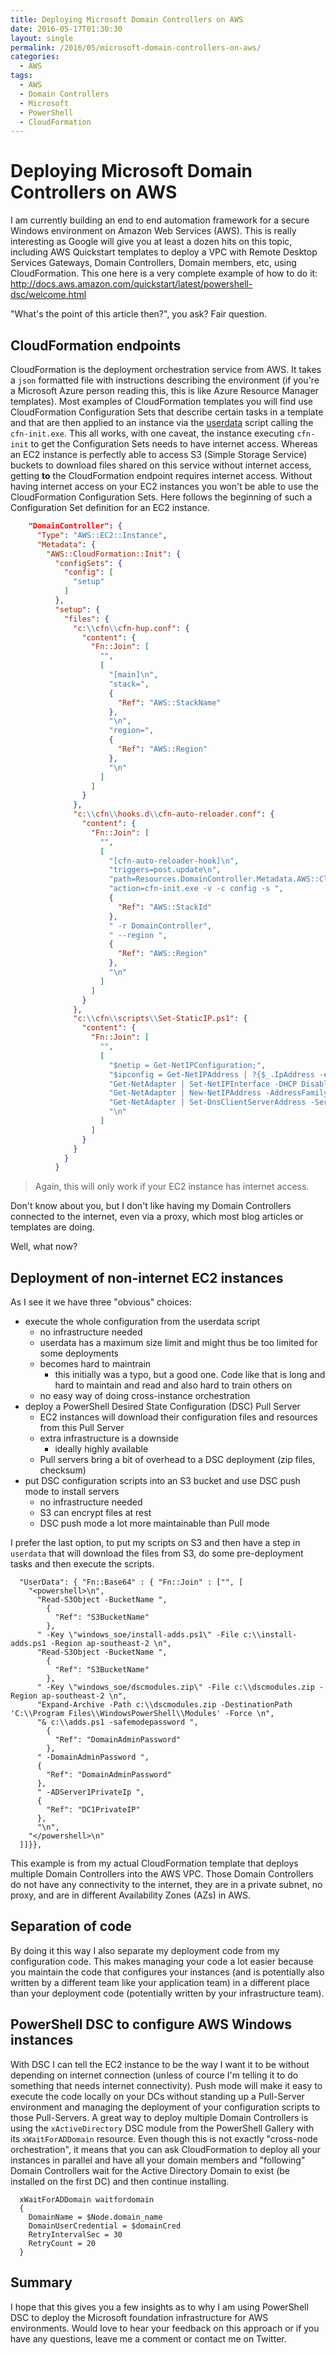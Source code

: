 ```yaml
---
title: Deploying Microsoft Domain Controllers on AWS
date: 2016-05-17T01:30:30
layout: single
permalink: /2016/05/microsoft-domain-controllers-on-aws/
categories:
  - AWS
tags:
  - AWS
  - Domain Controllers
  - Microsoft
  - PowerShell
  - CloudFormation
---
```


# Deploying Microsoft Domain Controllers on AWS

I am currently building an end to end automation framework for a secure Windows environment on Amazon Web Services (AWS). This is really interesting as Google will give you at least a dozen hits on this topic, including AWS Quickstart templates to deploy a VPC with Remote Desktop Services Gateways, Domain Controllers, Domain members, etc, using CloudFormation.
This one here is a very complete example of how to do it: <http://docs.aws.amazon.com/quickstart/latest/powershell-dsc/welcome.html>
<!--more-->

"What's the point of this article then?", you ask? Fair question.

## CloudFormation endpoints

CloudFormation is the deployment orchestration service from AWS. It takes a `json` formatted file with instructions describing the environment (if you're a Microsoft Azure person reading this, this is like Azure Resource Manager templates).
Most examples of CloudFormation templates you will find use CloudFormation Configuration Sets that describe certain tasks in a template and that are then applied to an instance via the [userdata](/2016/04/aws-ec2-user_data-on-windows/) script calling the `cfn-init.exe`.
This all works, with one caveat, the instance executing `cfn-init` to get the Configuration Sets needs to have internet access.
Whereas an EC2 instance is perfectly able to access S3 (Simple Storage Service) buckets to download files shared on this service without internet access, getting **to** the CloudFormation endpoint requires internet access.
Without having internet access on your EC2 instances you won't be able to use the CloudFormation Configuration Sets.
Here follows the beginning of such a Configuration Set definition for an EC2 instance.

```json
    "DomainController": {
      "Type": "AWS::EC2::Instance",
      "Metadata": {
        "AWS::CloudFormation::Init": {
          "configSets": {
            "config": [
              "setup"
            ]
          },
          "setup": {
            "files": {
              "c:\\cfn\\cfn-hup.conf": {
                "content": {
                  "Fn::Join": [
                    "",
                    [
                      "[main]\n",
                      "stack=",
                      {
                        "Ref": "AWS::StackName"
                      },
                      "\n",
                      "region=",
                      {
                        "Ref": "AWS::Region"
                      },
                      "\n"
                    ]
                  ]
                }
              },
              "c:\\cfn\\hooks.d\\cfn-auto-reloader.conf": {
                "content": {
                  "Fn::Join": [
                    "",
                    [
                      "[cfn-auto-reloader-hook]\n",
                      "triggers=post.update\n",
                      "path=Resources.DomainController.Metadata.AWS::CloudFormation::Init\n",
                      "action=cfn-init.exe -v -c config -s ",
                      {
                        "Ref": "AWS::StackId"
                      },
                      " -r DomainController",
                      " --region ",
                      {
                        "Ref": "AWS::Region"
                      },
                      "\n"
                    ]
                  ]
                }
              },
              "c:\\cfn\\scripts\\Set-StaticIP.ps1": {
                "content": {
                  "Fn::Join": [
                    "",
                    [
                      "$netip = Get-NetIPConfiguration;",
                      "$ipconfig = Get-NetIPAddress | ?{$_.IpAddress -eq $netip.IPv4Address.IpAddress};",
                      "Get-NetAdapter | Set-NetIPInterface -DHCP Disabled;",
                      "Get-NetAdapter | New-NetIPAddress -AddressFamily IPv4 -IPAddress $netip.IPv4Address.IpAddress -PrefixLength $ipconfig.PrefixLength -DefaultGateway $netip.IPv4DefaultGateway.NextHop;",
                      "Get-NetAdapter | Set-DnsClientServerAddress -ServerAddresses $netip.DNSServer.ServerAddresses;",
                      "\n"
                    ]
                  ]
                }
              }
            }
          }
```

>Again, this will only work if your EC2 instance has internet access.

Don't know about you, but I don't like having my Domain Controllers connected to the internet, even via a proxy, which most blog articles or templates are doing.

Well, what now?

## Deployment of non-internet EC2 instances

As I see it we have three "obvious" choices:

- execute the whole configuration from the userdata script
  - no infrastructure needed
  - userdata has a maximum size limit and might thus be too limited for some deployments
  - becomes hard to maintrain
    - this initially was a typo, but a good one. Code like that is long and hard to maintain and read and also hard to train others on
  - no easy way of doing cross-instance orchestration
- deploy a PowerShell Desired State Configuration (DSC) Pull Server
  - EC2 instances will download their configuration files and resources from this Pull Server
  - extra infrastructure is a downside
    - ideally highly available
  - Pull servers bring a bit of overhead to a DSC deployment (zip files, checksum)
- put DSC configuration scripts into an S3 bucket and use DSC push mode to install servers
  - no infrastructure needed
  - S3 can encrypt files at rest
  - DSC push mode a lot more maintainable than Pull mode

I prefer the last option, to put my scripts on S3 and then have a step in `userdata` that will download the files from S3, do some pre-deployment tasks and then execute the scripts.

```
  "UserData": { "Fn::Base64" : { "Fn::Join" : ["", [
    "<powershell>\n",
      "Read-S3Object -BucketName ",
        {
          "Ref": "S3BucketName"
        },
      " -Key \"windows_soe/install-adds.ps1\" -File c:\\install-adds.ps1 -Region ap-southeast-2 \n",
      "Read-S3Object -BucketName ",
        {
          "Ref": "S3BucketName"
        },
      " -Key \"windows_soe/dscmodules.zip\" -File c:\\dscmodules.zip -Region ap-southeast-2 \n",
      "Expand-Archive -Path c:\\dscmodules.zip -DestinationPath 'C:\\Program Files\\WindowsPowerShell\\Modules' -Force \n",
      "& c:\\adds.ps1 -safemodepassword ",
        {
          "Ref": "DomainAdminPassword"
        },
      " -DomainAdminPassword ",
      {
        "Ref": "DomainAdminPassword"
      },
      " -ADServer1PrivateIp ",
      {
        "Ref": "DC1PrivateIP"
      },
      "\n",
    "</powershell>\n"
  ]]}},
```

This example is from my actual CloudFormation template that deploys multiple Domain Controllers into the AWS VPC. Those Domain Controllers do not have any connectivity to the internet, they are in a private subnet, no proxy, and are in different Availability Zones (AZs) in AWS.

## Separation of code

By doing it this way I also separate my deployment code from my configuration code. This makes managing your code a lot easier because you maintain the code that configures your instances (and is potentially also written by a different team like your application team) in a different place than your deployment code (potentially written by your infrastructure team).

## PowerShell DSC to configure AWS Windows instances

With DSC I can tell the EC2 instance to be the way I want it to be without depending on internet connection (unless of cource I'm telling it to do something that needs internet connectivity). Push mode will make it easy to execute the code locally on your DCs without standing up a Pull-Server environment and managing the deployment of your configuration scripts to those Pull-Servers.
A great way to deploy multiple Domain Controllers is using the `xActiveDirectory` DSC module from the PowerShell Gallery with its `xWaitForADDomain` resource. Even though this is not exactly "cross-node orchestration", it means that you can ask CloudFormation to deploy all your instances in parallel and have all your domain members and "following" Domain Controllers wait for the Active Directory Domain to exist (be installed on the first DC) and then continue installing.

```
  xWaitForADDomain waitfordomain
  {
    DomainName = $Node.domain_name
    DomainUserCredential = $domainCred
    RetryIntervalSec = 30
    RetryCount = 20
  }
```

## Summary

I hope that this gives you a few insights as to why I am using PowerShell DSC to deploy the Microsoft foundation infrastructure for AWS environments.
Would love to hear your feedback on this approach or if you have any questions, leave me a comment or contact me on Twitter.